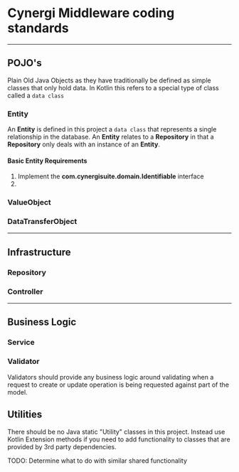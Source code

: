# Cynergi Middleware coding standards

---
## POJO's
Plain Old Java Objects as they have traditionally be defined as simple classes that only hold data.  In Kotlin this refers to a special type of class called a `data class`

### Entity
An **Entity** is defined in this project a `data class` that represents a single relationship in the database.  An **Entity** relates to a **Repository** in that a **Repository** only deals with an instance of an **Entity**.

#### Basic Entity Requirements
1. Implement the __com.cynergisuite.domain.Identifiable__ interface
2. 

### ValueObject

### DataTransferObject

---
## Infrastructure

### Repository

### Controller

---
## Business Logic

### Service

### Validator
Validators should provide any business logic around validating when a request to create or update operation is being requested against part of the model.

## Utilities
There should be no Java static "Utility" classes in this project.  Instead use Kotlin Extension methods if you need to add functionality to classes that are provided by 3rd party dependencies.

TODO: Determine what to do with similar shared functionality